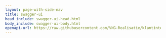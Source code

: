 ```yaml
---
layout: page-with-side-nav
title: swagger-ui
head_include: swagger-ui-head.html
body_include: swagger-ui-body.html
openapi-url: https://raw.githubusercontent.com/VNG-Realisatie/klantinteracties/main/api_familie_klantinteracties/Klantinteracties_referentielijsten/openapi.yaml
---
```

<div id="swagger-ui"></div>
